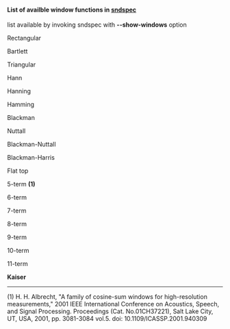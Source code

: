 #### List of availble window functions in [sndspec](./README.md)

list available by invoking sndspec with **--show-windows** option

Rectangular

Bartlett

Triangular

Hann

Hanning

Hamming

Blackman

Nuttall

Blackman-Nuttall

Blackman-Harris

Flat top

5-term **(1)**

6-term

7-term

8-term

9-term

10-term

11-term

**Kaiser**

---

(1) H. H. Albrecht, "A family of cosine-sum windows for high-resolution measurements,"
2001 IEEE International Conference on Acoustics, Speech, and Signal Processing. Proceedings (Cat. No.01CH37221),
Salt Lake City, UT, USA, 2001, pp. 3081-3084 vol.5.
doi: 10.1109/ICASSP.2001.940309

